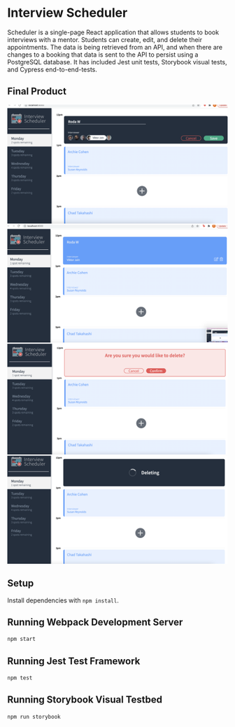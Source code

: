 # Interview Scheduler
Scheduler is a single-page React application that allows students to book interviews with a mentor. Students can create, edit, and delete their appointments. The data is being retrieved from an API, and when there are changes to a booking that data is sent to the API to persist using a PostgreSQL database. It has included Jest unit tests, Storybook visual tests, and Cypress end-to-end-tests.

## Final Product
!["Screenshot of the Homepage"](https://raw.githubusercontent.com/RodaW/Scheduler/42fd0e477fd4ff173bbafc71b7e40cf620740d94/public/images/Screen%20Shot%202022-02-01%20at%204.23.05%20PM.png)
!["Screenshot of Student Submission"](https://raw.githubusercontent.com/RodaW/Scheduler/42fd0e477fd4ff173bbafc71b7e40cf620740d94/public/images/Screen%20Shot%202022-02-01%20at%204.23.09%20PM.png)
!["Screenshot of Are you sure"](https://github.com/RodaW/Scheduler/blob/master/public/images/are%20you%20sure%20prompt.png?raw=true)
!["Screenshot of Deleting"](https://github.com/RodaW/Scheduler/blob/master/public/images/deleting%20prompt.png?raw=true)


## Setup

Install dependencies with `npm install`.

## Running Webpack Development Server

```sh
npm start
```

## Running Jest Test Framework

```sh
npm test
```

## Running Storybook Visual Testbed

```sh
npm run storybook
```

